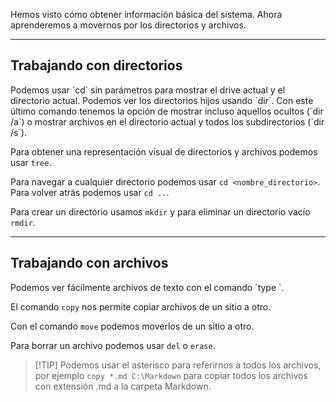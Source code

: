 Hemos visto cómo obtener información básica del sistema. Ahora aprenderemos a movernos por los directorios y archivos.

------------------
<h2>Trabajando con directorios</h2>
Podemos usar `cd` sin parámetros para mostrar el drive actual y el directorio actual. Podemos ver los directorios hijos usando `dir`. Con este último comando tenemos la opción de mostrar incluso aquellos ocultos (`dir /a`) o mostrar archivos en el directorio actual y todos los subdirectorios (`dir /s`).

Para obtener una representación visual de directorios y archivos podemos usar `tree`.

Para navegar a cualquier directorio podemos usar `cd <nombre_directorio>`. Para volver atrás podemos usar `cd ..`.

Para crear un directorio usamos `mkdir` y para eliminar un directorio vacío `rmdir`.

-------------------
<h2>Trabajando con archivos</h2>
Podemos ver fácilmente archivos de texto con el comando `type <archivo>`.

El comando `copy` nos permite copiar archivos de un sitio a otro.

Con el comando `move` podemos moverlos de un sitio a otro.

Para borrar un archivo podemos usar `del` o `erase`.

>[!TIP] Podemos usar el asterisco para referirnos a todos los archivos, por ejemplo `copy *.md C:\Markdown` para copiar todos los archivos con extensión .md a la carpeta Markdown.

